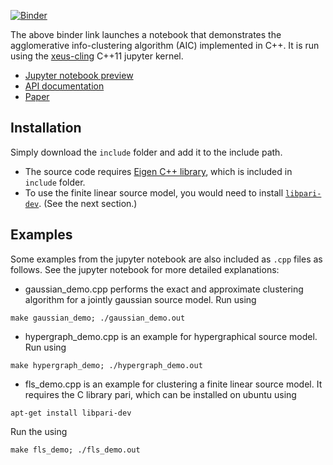 [![Binder](https://mybinder.org/badge_logo.svg)](https://mybinder.org/v2/gh/ccha23/Agglomerative-Info-Clustering/master?urlpath=lab/tree/demo.ipynb) 

The above binder link launches a notebook that demonstrates the agglomerative info-clustering algorithm (AIC) implemented in C++. It is run using the [xeus-cling](https://xeus-cling.readthedocs.io/en/latest/) C++11 jupyter kernel.

- [Jupyter notebook preview](http://nbviewer.jupyter.org/github/ccha23/Agglomerative-Info-Clustering/blob/master/demo.ipynb)
- [API documentation](https://ccha23.github.io/Agglomerative-Info-Clustering)
- [Paper](https://www.overleaf.com/read/zkkyyxfvbmsc)

## Installation


Simply download the `include` folder and add it to the include path. 
- The source code requires [Eigen C++ library](http://eigen.tuxfamily.org), which is included in `include` folder. 
- To use the finite linear source model, you would need to install [`libpari-dev`](https://pari.math.u-bordeaux.fr). (See the next section.)

## Examples

Some examples from the jupyter notebook are also included as `.cpp` files as follows. See the jupyter notebook for more detailed explanations:

- gaussian_demo.cpp performs the exact and approximate clustering algorithm for a jointly gaussian source model. Run using 
```
make gaussian_demo; ./gaussian_demo.out
```

- hypergraph_demo.cpp is an example for hypergraphical source model. Run using
```
make hypergraph_demo; ./hypergraph_demo.out
```

- fls_demo.cpp is an example for clustering a finite linear source model. It requires the C library pari, which can be installed on ubuntu using
```
apt-get install libpari-dev
``` 
Run the using
```
make fls_demo; ./fls_demo.out
```